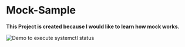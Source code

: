 # Mock-Sample

**This Project is created because I would like to learn how mock works.**

<img src="/docs/demo/system_status.webm " alt="Demo to execute systemctl status" style="max-width:100%;">
